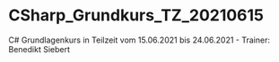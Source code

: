 # CSharp_Grundkurs_TZ_20210615
  C# Grundlagenkurs in Teilzeit vom 15.06.2021 bis 24.06.2021 - Trainer: Benedikt Siebert 

